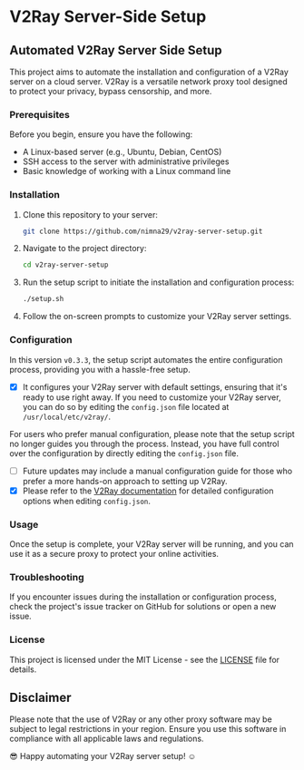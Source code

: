 # V2Ray Server-Side Setup

## Automated V2Ray Server Side Setup

This project aims to automate the installation and configuration of a V2Ray server on a cloud server. V2Ray is a versatile network proxy tool designed to protect your privacy, bypass censorship, and more.

### Prerequisites

Before you begin, ensure you have the following:

- A Linux-based server (e.g., Ubuntu, Debian, CentOS)
- SSH access to the server with administrative privileges
- Basic knowledge of working with a Linux command line

### Installation

1. Clone this repository to your server:
   ```bash
   git clone https://github.com/nimna29/v2ray-server-setup.git
   ```

2. Navigate to the project directory:
   ```bash
   cd v2ray-server-setup
   ```

3. Run the setup script to initiate the installation and configuration process:
   ```bash
   ./setup.sh
   ```

4. Follow the on-screen prompts to customize your V2Ray server settings.

### Configuration
In this version `v0.3.3`, the setup script automates the entire configuration process, providing you with a hassle-free setup. 
- [x] It configures your V2Ray server with default settings, ensuring that it's ready to use right away. If you need to customize your V2Ray server, you can do so by editing the `config.json` file located at `/usr/local/etc/v2ray/`.

For users who prefer manual configuration, please note that the setup script no longer guides you through the process.
Instead, you have full control over the configuration by directly editing the `config.json` file.
- [ ] Future updates may include a manual configuration guide for those who prefer a more hands-on approach to setting up V2Ray.
- [x] Please refer to the [V2Ray documentation](https://www.v2fly.org/en_US/v5/config/overview.html) for detailed configuration options when editing `config.json`.

### Usage

Once the setup is complete, your V2Ray server will be running, and you can use it as a secure proxy to protect your online activities.

### Troubleshooting

If you encounter issues during the installation or configuration process, check the project's issue tracker on GitHub for solutions or open a new issue.

### License

This project is licensed under the MIT License - see the [LICENSE](LICENSE) file for details.

## Disclaimer

Please note that the use of V2Ray or any other proxy software may be subject to legal restrictions in your region. Ensure you use this software in compliance with all applicable laws and regulations.

😎 Happy automating your V2Ray server setup! ☺️
